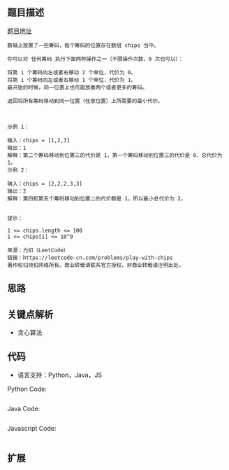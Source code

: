 ## 题目描述

[题目地址](https://leetcode-cn.com/problems/play-with-chips)

```
数轴上放置了一些筹码，每个筹码的位置存在数组 chips 当中。

你可以对 任何筹码 执行下面两种操作之一（不限操作次数，0 次也可以）：

将第 i 个筹码向左或者右移动 2 个单位，代价为 0。
将第 i 个筹码向左或者右移动 1 个单位，代价为 1。
最开始的时候，同一位置上也可能放着两个或者更多的筹码。

返回将所有筹码移动到同一位置（任意位置）上所需要的最小代价。

 

示例 1：

输入：chips = [1,2,3]
输出：1
解释：第二个筹码移动到位置三的代价是 1，第一个筹码移动到位置三的代价是 0，总代价为 1。
示例 2：

输入：chips = [2,2,2,3,3]
输出：2
解释：第四和第五个筹码移动到位置二的代价都是 1，所以最小总代价为 2。
 

提示：

1 <= chips.length <= 100
1 <= chips[i] <= 10^9

来源：力扣（LeetCode）
链接：https://leetcode-cn.com/problems/play-with-chips
著作权归领扣网络所有。商业转载请联系官方授权，非商业转载请注明出处。
```

## 思路


## 关键点解析

- 贪心算法

## 代码

- 语言支持：Python，Java，JS

Python Code:

```python

```

Java Code:

```java

```

Javascript Code:

```js

```

## 扩展

